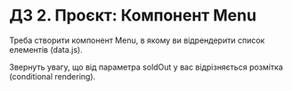 # ДЗ 2. Проєкт: Компонент Menu
Треба створити компонент Menu, в якому ви відрендерити список елементів (data.js). 

Звернуть увагу, що від параметра soldOut у вас відрізняється розмітка (conditional rendering).
